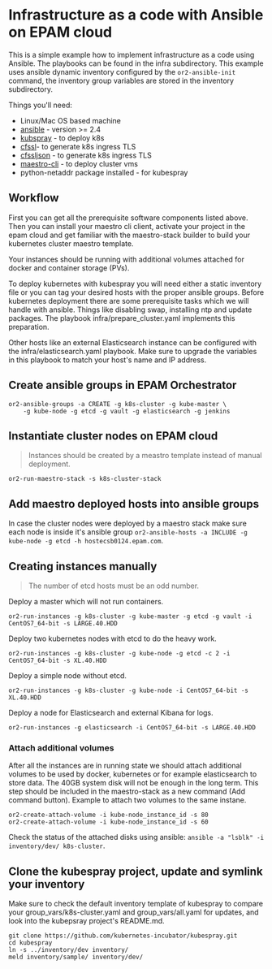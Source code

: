# Infrastructure as a code with Ansible on EPAM cloud

This is a simple example how to implement infrastructure as a code using Ansible. The playbooks can be found in the infra subdirectory. This example uses ansible dynamic inventory configured by the `or2-ansible-init` command, the inventory group variables are stored in the inventory subdirectory.

Things you'll need:
* Linux/Mac OS based machine
* [ansible](https://www.ansible.com) - version >= 2.4
* [kubspray](https://github.com/kubernetes-incubator/kubespray) - to deploy k8s
* [cfssl](https://pkg.cfssl.org/R1.2/cfssl_linux-amd64)- to generate k8s ingress TLS
* [cfssljson](https://pkg.cfssl.org/R1.2/cfssljson_linux-amd64) - to generate k8s ingress TLS
* [maestro-cli](https://cloud.epam.com/maestro2/ui/help/develop/maestro_c=l=i) - to deploy cluster vms
* python-netaddr package installed - for kubespray

## Workflow
First you can get all the prerequisite software components listed above. Then you can install your maestro cli client, activate your project in the epam cloud and get familiar with the maestro-stack builder to build your kubernetes cluster maestro template.

Your instances should be running with additional volumes attached for docker and container storage (PVs).

To deploy kubernetes with kubespray you will need either a static inventory file or you can tag your desired hosts with the proper ansible groups. Before kubernetes deployment there are some prerequisite tasks which we will handle with ansible. Things like disabling swap, installing ntp and update packages. The playbook infra/prepare_cluster.yaml implements this preparation.

Other hosts like an external Elasticsearch instance can be configured with the infra/elasticsearch.yaml playbook. Make sure to upgrade the variables in this playbook to match your host's name and IP address.

## Create ansible groups in EPAM Orchestrator
```
or2-ansible-groups -a CREATE -g k8s-cluster -g kube-master \
    -g kube-node -g etcd -g vault -g elasticsearch -g jenkins
```

## Instantiate cluster nodes on EPAM cloud

> Instances should be created by a meastro template instead of manual deployment.
```
or2-run-maestro-stack -s k8s-cluster-stack
```

## Add maestro deployed hosts into ansible groups
In case the cluster nodes were deployed by a maestro stack make sure each node is inside it's ansible group `or2-ansible-hosts -a INCLUDE -g kube-node -g etcd -h hostecsb0124.epam.com`.

## Creating instances manually
> The number of etcd hosts must be an odd number.

Deploy a master which will not run containers.
```
or2-run-instances -g k8s-cluster -g kube-master -g etcd -g vault -i CentOS7_64-bit -s LARGE.40.HDD
```
Deploy two kubernetes nodes with etcd to do the heavy work.
```
or2-run-instances -g k8s-cluster -g kube-node -g etcd -c 2 -i CentOS7_64-bit -s XL.40.HDD
```
Deploy a simple node without etcd.
```
or2-run-instances -g k8s-cluster -g kube-node -i CentOS7_64-bit -s XL.40.HDD
```
Deploy a node for Elasticsearch and external Kibana for logs.
```
or2-run-instances -g elasticsearch -i CentOS7_64-bit -s LARGE.40.HDD
```


### Attach additional volumes
After all the instances are in running state we should attach additional volumes to be used by docker, kubernetes or for example elasticsearch to store data. The 40GB system disk will not be enough in the long term. This step should be included in the maestro-stack as a new command (Add command button).
Example to attach two volumes to the same instane.
```
or2-create-attach-volume -i kube-node_instance_id -s 80
or2-create-attach-volume -i kube-node_instance_id -s 60
```
Check the status of the attached disks using ansible: `ansible -a "lsblk" -i inventory/dev/ k8s-cluster`.

## Clone the kubespray project, update and symlink your inventory
Make sure to check the default inventory template of kubespray to compare your group_vars/k8s-cluster.yaml and group_vars/all.yaml for updates, and look into the kubepsray project's README.md.
```
git clone https://github.com/kubernetes-incubator/kubespray.git
cd kubespray
ln -s ../inventory/dev inventory/
meld inventory/sample/ inventory/dev/
```
